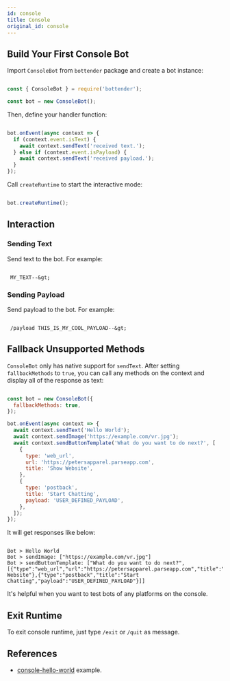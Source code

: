 ```yaml
---
id: console
title: Console
original_id: console
---
```

## Build Your First Console Bot

Import `ConsoleBot` from `bottender` package and create a bot instance:

```js

const { ConsoleBot } = require('bottender');

const bot = new ConsoleBot();

```

Then, define your handler function:

```js

bot.onEvent(async context => {
  if (context.event.isText) {
    await context.sendText('received text.');
  } else if (context.event.isPayload) {
    await context.sendText('received payload.');
  }
});

```

Call `createRuntime` to start the interactive mode:

```js

bot.createRuntime();

```

## Interaction

### Sending Text

Send text to the bot. For example:

```

 MY_TEXT--&gt;

```

### Sending Payload

Send payload to the bot. For example:

```

 /payload THIS_IS_MY_COOL_PAYLOAD--&gt;

```

## Fallback Unsupported Methods

`ConsoleBot` only has native support for `sendText`. After setting `fallbackMethods` to `true`, you can call any methods on the context and display all of the response as text:

```js

const bot = new ConsoleBot({
  fallbackMethods: true,
});

bot.onEvent(async context => {
  await context.sendText('Hello World');
  await context.sendImage('https://example.com/vr.jpg');
  await context.sendButtonTemplate('What do you want to do next?', [
    {
      type: 'web_url',
      url: 'https://petersapparel.parseapp.com',
      title: 'Show Website',
    },
    {
      type: 'postback',
      title: 'Start Chatting',
      payload: 'USER_DEFINED_PAYLOAD',
    },
  ]);
});

```

It will get responses like below:

```

Bot > Hello World
Bot > sendImage: ["https://example.com/vr.jpg"]
Bot > sendButtonTemplate: ["What do you want to do next?",[{"type":"web_url","url":"https://petersapparel.parseapp.com","title":"Show Website"},{"type":"postback","title":"Start Chatting","payload":"USER_DEFINED_PAYLOAD"}]]

```

It's helpful when you want to test bots of any platforms on the console.

## Exit Runtime

To exit console runtime, just type `/exit` or `/quit` as message.

## References

-   [console-hello-world](https://github.com/Yoctol/bottender/blob/master/examples/console-hello-world/index.js) example.
